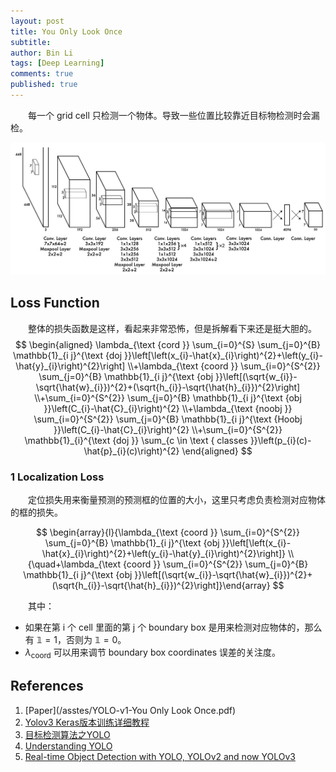 ```yaml
---
layout: post
title: You Only Look Once
subtitle: 
author: Bin Li
tags: [Deep Learning]
comments: true
published: true
---
```


　　每一个 grid cell 只检测一个物体。导致一些位置比较靠近目标物检测时会漏检。

![-w1234](/img/media/15711246361131.jpg)


## Loss Function
　　整体的损失函数是这样，看起来非常恐怖，但是拆解看下来还是挺大胆的。
$$
\begin{aligned} \lambda_{\text {cord }} \sum_{i=0}^{S} \sum_{j=0}^{B} \mathbb{1}_{i j}^{\text {doj }}\left[\left(x_{i}-\hat{x}_{i}\right)^{2}+\left(y_{i}-\hat{y}_{i}\right)^{2}\right] \\+\lambda_{\text {coord }} \sum_{i=0}^{S^{2}} \sum_{j=0}^{B} \mathbb{1}_{i j}^{\text {obj }}\left[(\sqrt{w_{i}}-\sqrt{\hat{w}_{i}})^{2}+(\sqrt{h_{i}}-\sqrt{\hat{h}_{i}})^{2}\right] \\+\sum_{i=0}^{S^{2}} \sum_{j=0}^{B} \mathbb{1}_{i j}^{\text {obj }}\left(C_{i}-\hat{C}_{i}\right)^{2} \\+\lambda_{\text {noobj }} \sum_{i=0}^{S^{2}} \sum_{j=0}^{B} \mathbb{1}_{i j}^{\text {Hoobj }}\left(C_{i}-\hat{C}_{i}\right)^{2} \\+\sum_{i=0}^{S^{2}} \mathbb{1}_{i}^{\text {doj }} \sum_{c \in \text { classes }}\left(p_{i}(c)-\hat{p}_{i}(c)\right)^{2} \end{aligned}
$$

### 1 Localization Loss 
　　定位损失用来衡量预测的预测框的位置的大小，这里只考虑负责检测对应物体的框的损失。

$$
\begin{array}{l}{\lambda_{\text {coord }} \sum_{i=0}^{S^{2}} \sum_{j=0}^{B} \mathbb{1}_{i j}^{\text {obj }}\left[\left(x_{i}-\hat{x}_{i}\right)^{2}+\left(y_{i}-\hat{y}_{i}\right)^{2}\right]} \\ {\quad+\lambda_{\text {coord }} \sum_{i=0}^{S^{2}} \sum_{j=0}^{B} \mathbb{1}_{i j}^{\text {obj }}\left[(\sqrt{w_{i}}-\sqrt{\hat{w}_{i}})^{2}+(\sqrt{h_{i}}-\sqrt{\hat{h}_{i}})^{2}\right]}\end{array}
$$

　　其中：
* 如果在第 i 个 cell 里面的第 j 个 boundary box 是用来检测对应物体的，那么有 $\mathbb{1} = 1$，否则为 $\mathbb{1} = 0$。
* $\lambda_{\text {coord}}$ 可以用来调节 boundary box coordinates 误差的关注度。

## References
1. [Paper](/asstes/YOLO-v1-You Only Look Once.pdf)
2. [Yolov3 Keras版本训练详细教程](https://blog.csdn.net/qq_39622065/article/details/86174142)
3. [目标检测算法之YOLO](https://zhuanlan.zhihu.com/p/38125721)
4. [Understanding YOLO](https://hackernoon.com/understanding-yolo-f5a74bbc7967)
5. [Real-time Object Detection with YOLO, YOLOv2 and now YOLOv3](https://medium.com/@jonathan_hui/real-time-object-detection-with-yolo-yolov2-28b1b93e2088)